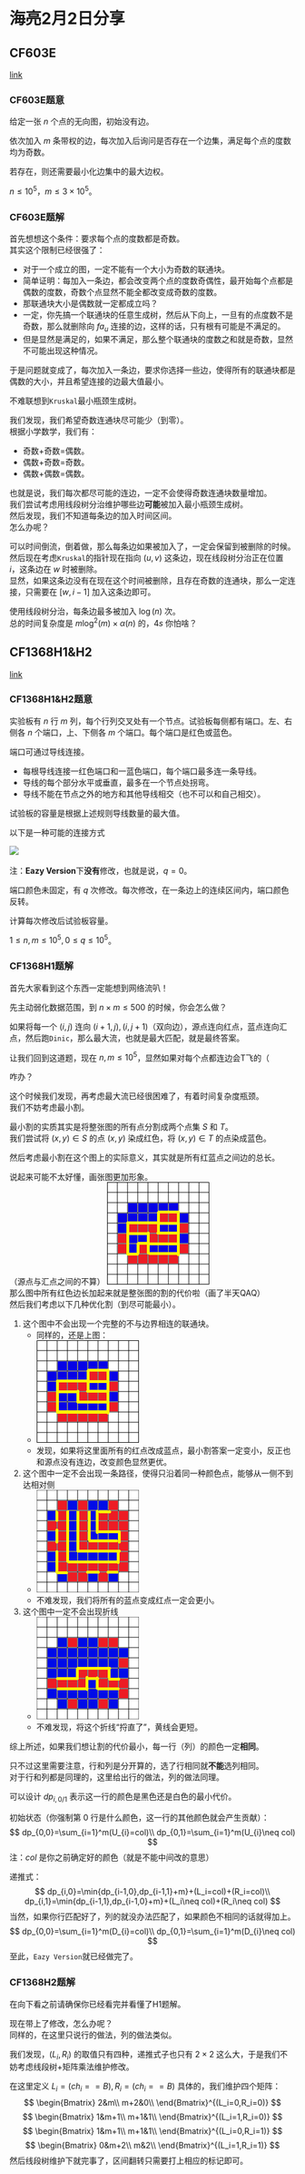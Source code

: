 # 海亮2月2日分享

## CF603E

[link](http://codeforces.com/problemset/problem/603/E)

### CF603E题意

给定一张 $n$ 个点的无向图，初始没有边。

依次加入 $m$ 条带权的边，每次加入后询问是否存在一个边集，满足每个点的度数均为奇数。

若存在，则还需要最小化边集中的最大边权。

$n \le 10^5$，$m \le 3 \times 10^5$。

<div style="page-break-after: always;"></div>

### CF603E题解

首先想想这个条件：要求每个点的度数都是奇数。\
其实这个限制已经很强了：

- 对于一个成立的图，一定不能有一个大小为奇数的联通块。
- 简单证明：每加入一条边，都会改变两个点的度数奇偶性，最开始每个点都是偶数的度数，奇数个点显然不能全都改变成奇数的度数。
- 那联通块大小是偶数就一定都成立吗？
- 一定，你先搞一个联通块的任意生成树，然后从下向上，一旦有的点度数不是奇数，那么就删除向 $fa_u$ 连接的边，这样的话，只有根有可能是不满足的。
- 但是显然是满足的，如果不满足，那么整个联通块的度数之和就是奇数，显然不可能出现这种情况。

于是问题就变成了，每次加入一条边，要求你选择一些边，使得所有的联通块都是偶数的大小，并且希望连接的边最大值最小。

不难联想到`Kruskal`最小瓶颈生成树。

我们发现，我们希望奇数连通块尽可能少（到零）。  
根据小学数学，我们有：

- 奇数+奇数=偶数。
- 偶数+奇数=奇数。
- 偶数+偶数=偶数。

也就是说，我们每次都尽可能的连边，一定不会使得奇数连通块数量增加。  
我们尝试考虑用线段树分治维护哪些边**可能**被加入最小瓶颈生成树。  
然后发现，我们不知道每条边的加入时间区间。  
怎么办呢？  

可以时间倒流，倒着做，那么每条边如果被加入了，一定会保留到被删除的时候。  
然后现在考虑`Kruskal`的指针现在指向 $(u,v)$ 这条边，现在线段树分治正在位置 $i$，这条边在 $w$ 时被删除。  
显然，如果这条边没有在现在这个时间被删除，且存在奇数的连通块，那么一定连接，只需要在 $[w,i - 1]$ 加入这条边即可。  

使用线段树分治，每条边最多被加入 $\log(n)$ 次。  
总的时间复杂度是 $m\log^2(m)\times \alpha(n)$ 的，$4s$ 你怕啥？

<div style="page-break-after: always;"></div>

## CF1368H1&H2

[link](https://codeforces.com/contest/1368/problem/H1)

### CF1368H1&H2题意

实验板有 $n$ 行 $m$ 列，每个行列交叉处有一个节点。试验板每侧都有端口。左、右侧各 $n$ 个端口，上、下侧各 $m$ 个端口。每个端口是红色或蓝色。

端口可通过导线连接。

- 每根导线连接一红色端口和一蓝色端口，每个端口最多连一条导线。
- 导线的每个部分水平或垂直，最多在一个节点处拐弯。
- 导线不能在节点之外的地方和其他导线相交（也不可以和自己相交）。

试验板的容量是根据上述规则导线数量的最大值。

以下是一种可能的连接方式

![ ](https://cdn.luogu.com.cn/upload/vjudge_pic/CF1368H2/c54dfbe0d7502b7f366741129332f0a68552a265.png)

注：**Eazy Version**下**没有**修改，也就是说，$q=0$。

端口颜色未固定，有 $q$ 次修改。每次修改，在一条边上的连续区间内，端口颜色反转。

计算每次修改后试验板容量。

$1\le n,m \le 10^5, 0 \le q \le 10^5$。

<div style="page-break-after: always;"></div>

### CF1368H1题解

首先大家看到这个东西一定能想到网络流叭！

先主动弱化数据范围，到 $n\times m\le500$ 的时候，你会怎么做？

如果将每一个 $(i,j)$ 连向 $(i+1,j),(i,j+1)$（双向边），源点连向红点，蓝点连向汇点，然后跑`Dinic`，那么最大流，也就是最大匹配，就是最终答案。

让我们回到这道题，现在 $n,m\le10^5$，显然如果对每个点都连边会T飞的（

咋办？

这个时候我们发现，再考虑最大流已经很困难了，有着时间复杂度瓶颈。  
我们不妨考虑最小割。

最小割的实质其实是将整张图的所有点分割成两个点集 $S$ 和 $T$。  
我们尝试将 $(x,y)\in S$ 的点 $(x,y)$ 染成红色，将 $(x,y)\in T$ 的点染成蓝色。  

然后考虑最小割在这个图上的实际意义，其实就是所有红蓝点之间边的总长。  

<!-- <div style="page-break-after: always;"></div> -->

说起来可能不太好懂，画张图更加形象。  
（源点与汇点之间的不算）
![ ](图1.png)\
那么图中所有红色边长加起来就是整张图的割的代价啦（画了半天QAQ）\
然后我们考虑以下几种优化割（到尽可能最小）。

1. 这个图中不会出现一个完整的不与边界相连的联通块。
   - 同样的，还是上图：
   - ![ ](图2.png)
   - 发现，如果将这里面所有的红点改成蓝点，最小割答案一定变小，反正也和源点没有连边，改变颜色显然更优。
2. 这个图中一定不会出现一条路径，使得只沿着同一种颜色点，能够从一侧不到达相对侧
   - ![ ](图3.png)
   - 不难发现，我们将所有的蓝点变成红点一定会更小。
3. 这个图中一定不会出现折线
   - ![ ](图4.png)
   - 不难发现，将这个折线“捋直了”，黄线会更短。

<div style="page-break-after: always;"></div>

综上所述，如果我们想让割的代价最小，每一行（列）的颜色一定**相同**。

只不过这里需要注意，行和列是分开算的，选了行相同就**不能**选列相同。  
对于行和列都是同理的，这里给出行的做法，列的做法同理。  

可以设计 $dp_{i,0/1}$ 表示这一行的颜色是黑色还是白色的最小代价。

初始状态（你强制第 $0$ 行是什么颜色，这一行的其他颜色就会产生贡献）：
$$
dp_{0,0}=\sum_{i=1}^m(U_{i}=col)\\
dp_{0,1}=\sum_{i=1}^m(U_{i}\neq col)
$$
注：$col$ 是你之前确定好的颜色（就是不能中间改的意思）

递推式：
$$
dp_{i,0}=\min{dp_{i-1,0},dp_{i-1,1}+m}+(L_i=col)+(R_i=col)\\
dp_{i,1}=\min{dp_{i-1,1},dp_{i-1,0}+m}+(L_i\neq col)+(R_i\neq col)
$$
当然，如果你行匹配好了，列的就没办法匹配了，如果颜色不相同的话就得加上。
$$
dp_{0,0}=\sum_{i=1}^m(D_{i}=col)\\
dp_{0,1}=\sum_{i=1}^m(D_{i}\neq col)
$$
至此，`Eazy Version`就已经做完了。

<div style="page-break-after: always;"></div>

### CF1368H2题解

在向下看之前请确保你已经看完并看懂了H1题解。

现在带上了修改，怎么办呢？  
同样的，在这里只说行的做法，列的做法类似。

我们发现，$(L_i,R_i)$ 的取值只有四种，递推式子也只有 $2\times2$ 这么大，于是我们不妨考虑线段树+矩阵乘法维护修改。  

在这里定义 $L_i=(ch_i==B),R_i=(ch_i==B)$
具体的，我们维护四个矩阵：
$$
\begin{Bmatrix}
2&m\\
m+2&0\\
\end{Bmatrix}^{(L_i=0,R_i=0)}
$$
$$
\begin{Bmatrix}
1&m+1\\
m+1&1\\
\end{Bmatrix}^{(L_i=1,R_i=0)}
$$
$$
\begin{Bmatrix}
1&m+1\\
m+1&1\\
\end{Bmatrix}^{(L_i=0,R_i=1)}
$$
$$
\begin{Bmatrix}
0&m+2\\
m&2\\
\end{Bmatrix}^{(L_i=1,R_i=1)}
$$
然后线段树维护下就完事了，区间翻转只需要打上相应的标记即可。

<div style="page-break-after: always;"></div>
